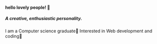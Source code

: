 #### hello lovely people! 👋
##### A creative, enthusiastic personality.
I am a Computer science graduate🌱 Interested in Web development and coding🌱 

